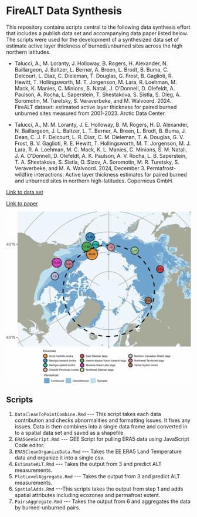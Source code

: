 # FireALT Data Synthesis


This repository contains scripts central to the following data synthesis effort that includes a publish data set and accompanying data paper listed below. The scripts were used for the development of a synthesized data set of estimate active layer thickness of burned/unburned sites across the high northern latitudes. 

- Talucci, A., M. Loranty, J. Holloway, B. Rogers, H. Alexander, N. Baillargeon, J. Baltzer, L. Berner, A. Breen, L. Brodt, B. Buma, C. Delcourt, L. Diaz, C. Dieleman, T. Douglas, G. Frost, B. Gaglioti, R. Hewitt, T. Hollingsworth, M. T. Jorgenson, M. Lara, R. Loehman, M. Mack, K. Manies, C. Minions, S. Natali, J. O’Donnell, D. Olefeldt, A. Paulson, A. Rocha, L. Saperstein, T. Shestakova, S. Sistla, S. Oleg, A. Soromotin, M. Turetsky, S. Veraverbeke, and M. Walvoord. 2024. FireALT dataset: estimated active layer thickness for paired burned unburned sites measured from 2001-2023. Arctic Data Center.

- Talucci, A., M. M. Loranty, J. E. Holloway, B. M. Rogers, H. D. Alexander, N. Baillargeon, J. L. Baltzer, L. T. Berner, A. Breen, L. Brodt, B. Buma, J. Dean, C. J. F. Delcourt, L. R. Diaz, C. M. Dieleman, T. A. Douglas, G. V. Frost, B. V. Gaglioti, R. E. Hewitt, T. Hollingsworth, M. T. Jorgenson, M. J. Lara, R. A. Loehman, M. C. Mack, K. L. Manies, C. Minions, S. M. Natali, J. A. O’Donnell, D. Olefeldt, A. K. Paulson, A. V. Rocha, L. B. Saperstein, T. A. Shestakova, S. Sistla, O. Sizov, A. Soromotin, M. R. Turetsky, S. Veraverbeke, and M. A. Walvoord. 2024, December 3. Permafrost-wildfire interactions: Active layer thickness estimates for paired burned and unburned sites in northern high-latitudes. Copernicus GmbH.

[Link to data set](https://arcticdata.io/catalog/view/doi%3A10.18739%2FA2RN3092P)

[Link to paper](https://doi.org/10.5194/essd-17-2887-2025)

![](img/2024-02-04_PCNMapOverviewBottomLegendResolve.jpg)

## Scripts

1. `DataCleanToPointCombine.Rmd` --- This script takes each data contribution and checks abnormalities and formatting issues. It fixes any issues. Data is then combines into a single data frame and converted in to a spatial data set and saved as a shapefile. 
2. `ERA5GeeScript.Rmd` --- GEE Script for pulling ERA5 data using JavaScript Code editor.
3. `ERA5CleanOrganizeData.Rmd` --- Takes the EE ERA5 Land Temperature data and organize it into a single csv.
4. `EstimateALT.Rmd` --- Takes the output from 3 and predict ALT measurements.
5. `PlotLevelAggregate.Rmd` --- Takes the output from 3 and predict ALT measurements.
6. `SpatialAdds.Rmd` ---This scripts takes the output from step 1 and adds spatial attributes including ecozones and permafrost extent.
7. `PairsAggregate.Rmd` --- Takes the output from 6 and aggregates the data by burned-unburned pairs.


